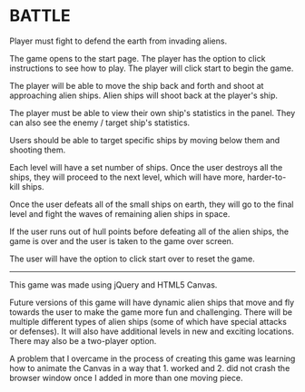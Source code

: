 # BATTLE


Player must fight to defend the earth from invading aliens. 

The game opens to the start page. The player has the option to click instructions to see how to play. The player will click start to begin the game. 

The player will be able to move the ship back and forth and shoot at approaching alien ships. Alien ships will shoot back at the player's ship. 

The player must be able to view their own ship's statistics in the panel. They can also see the enemy / target ship's statistics. 

Users should be able to target specific ships by moving below them and shooting them.  

Each level will have a set number of ships. Once the user destroys all the ships, they will proceed to the next level, which will have more, harder-to-kill ships. 

Once the user defeats all of the small ships on earth, they will go to the final level and fight the waves of remaining alien ships in space. 

If the user runs out of hull points before defeating all of the alien ships, the game is over and the user is taken to the game over screen. 

The user will have the option to click start over to reset the game. 


___

This game was made using jQuery and HTML5 Canvas. 

Future versions of this game will have dynamic alien ships that move and fly towards the user to make the game more fun and challenging. There will be multiple different types of alien ships (some of which have special attacks or defenses). It will also have additional levels in new and exciting locations. There may also be a two-player option.

A problem that I overcame in the process of creating this game was learning how to animate the Canvas in a way that 1. worked and 2. did not crash the browser window once I added in more than one moving piece. 